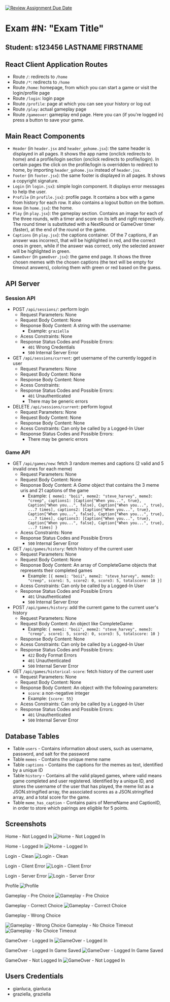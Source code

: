 [![Review Assignment Due Date](https://classroom.github.com/assets/deadline-readme-button-24ddc0f5d75046c5622901739e7c5dd533143b0c8e959d652212380cedb1ea36.svg)](https://classroom.github.com/a/AVMm0VzU)
# Exam #N: "Exam Title"
## Student: s123456 LASTNAME FIRSTNAME 

## React Client Application Routes

- Route `/`: redirects to `/home`
- Route `/*`: redirects to `/home`
- Route `/home`: homepage, from which you can start a game or visit the login/profile page
- Route `/login`: login page
- Route `/profile`: page at which you can see your history or log out
- Route `/play`: actual gameplay page
- Route `/gameover`: gameplay end page. Here you can (if you're logged in) press a button to save your game.


## Main React Components

- `Header` (in `header.jsx` and `header_gohome.jsx`): the same header is displayed in all pages. It shows the app name (onclick redirects to home) and a profile/login section (onclick redirects to profile/login). In certain pages the click on the profile/login is overridden to redirect to home, by importing `header_gohome.jsx` instead of `header.jsx`.
- `Footer` (in `footer.jsx`): the same footer is displayed in all pages. It shows a copyright signature.
- `Login`  (in `login.jsx`): simple login component. It displays error messages to help the user.
- `Profile` (in `profile.jsx`): profile page. It contains a box with a game from history for each row. It also contains a logout button on the bottom.
- `Home` (in `home.jsx`): the home.
- `Play` (in `play.jsx`): the gameplay section. Contains an image for each of the three rounds, with a timer and score on its left and right respectively. The round timer is substituted with a NextRound or GameOver timer (faster), at the end of the round or the game.
- `Captions` (in `play.jsx`): the captions container. Of the 7 captions, if an answer was incorrect, that will be highlighted in red, and the correct ones in green, while if the answer was correct, only the selected answer will be highlighted in green.
- `GameOver` (in `gameOver.jsx`): the game end page. It shows the three chosen memes with the chosen captions (the text will be empty for timeout answers), coloring them with green or red based on the guess.



## API Server

### Session API
- POST `/api/sessions/`: perform login
  - Request Parameters: None
  - Request Body Content: None
  - Response Body Content: A string with the username:
    - Example: ```graziella```
  - Acess Constraints: None
  - Response Status Codes and Possible Errors:
    - ``` 401 ``` Wrong Credentials
    - ``` 500 ``` Internal Server Error
- GET `/api/sessions/current`: get username of the currently logged in user
  - Request Parameters: None
  - Request Body Content: None
  - Response Body Content: None
  - Acess Constraints: 
  - Response Status Codes and Possible Errors:
    - ``` 401 ``` Unauthenticated
    - There may be generic errors
- DELETE `/api/sessions/current`: perform logout
  - Request Parameters: None
  - Request Body Content: None
  - Response Body Content: None
  - Acess Constraints: Can only be called by a Logged-In User
  - Response Status Codes and Possible Errors:
    - There may be generic errors
  
### Game API
- GET `/api/games/new`: fetch 3 random memes and captions (2 valid and 5 invalid ones for each meme)
  - Request Parameters: None
  - Request Body Content: None 
  - Response Body Content: A *Game* object that contains the 3 meme uris and 21 captions of the game
    - Example: ```{
                    meme1: "boii", meme2: "steve_harvey", meme3: "creep",
                    captions1: [Caption{"When you...", true}, Caption{"When you...", false}, Caption{"When you...", true}, ...7 times],
                    captions2: [Caption{"When you...", true}, Caption{"When you...", false}, Caption{"When you...", true}, ...7 times],
                    captions3: [Caption{"When you...", true}, Caption{"When you...", false}, Caption{"When you...", true}, ...7 times]
                  }```
  - Acess Constraints: None
  - Response Status Codes and Possible Errors
    - ``` 500 ``` Internal Server Error
- GET `/api/games/history`: fetch history of the current user
  - Request Parameters: None
  - Request Body Content: None
  - Response Body Content: An array of CompleteGame objects that represents their completed games
    - Example: ```[{
                    meme1: "boii", meme2: "steve_harvey", meme3: "creep",
                    score1: 5, score2: 0, score3: 5, totalscore: 10
                  }]```
  - Acess Constraints: Can only be called by a Logged-In User
  - Response Status Codes and Possible Errors
    - ``` 401 ``` Unauthenticated
    - ``` 500 ``` Internal Server Error
- POST `/api/games/history`: add the current game to the current user's history
  - Request Parameters: None
  - Request Body Content: An object like CompleteGame:
    - Example: ```{
                    meme1: "boii", meme2: "steve_harvey", meme3: "creep",
                    score1: 5, score2: 0, score3: 5, totalscore: 10
                  }```
  - Response Body Content: None
  - Acess Constraints: Can only be called by a Logged-In User
  - Response Status Codes and Possible Errors:
    - ``` 422 ``` Body Format Errors
    - ``` 401 ``` Unauthenticated
    - ``` 500 ``` Internal Server Error
- GET `/api/games/historical-score`: fetch history of the current user
  - Request Parameters: None
  - Request Body Content: None
  - Response Body Content: An object with the following parameters:
    - ```score```: a non-negative integer
    - Example: ```{score: 55}```
  - Acess Constraints: Can only be called by a Logged-In User
  - Response Status Codes and Possible Errors:
    - ``` 401 ``` Unauthenticated
    - ``` 500 ``` Internal Server Error
  

## Database Tables

- Table `users` - Contains information about users, such as username, password, and salt for the password
- Table `memes` - Contains the unique meme name
- Table `captions` - Contains the captions for the memes as text, identified by a unique ID
- Table `history` - Contains all the valid played games, where valid means game completed and user registered. Identified by a unique ID, and stores the username of the user that has played, the meme list as a JSON.stringified array, the associated scores as a JSON.stringified array, and a total score for the game.
- Table `meme_has_caption` - Contains pairs of MemeName and CaptionID, in order to store which pairings are eligible for 5 points.


## Screenshots

Home - Not Logged In
![Home - Not Logged In](./screenshots/Home%20-%20Not%20Logged%20In.png)

Home - Logged In
![Home - Logged In](./screenshots/Home%20-%20Logged%20In.png)


Login - Clean
![Login - Clean](./screenshots/Login%20-%20Clean.png)

Login - Client Error
![Login - Client Error](./screenshots/Login%20-%20Client%20Error.png)

Login - Server Error
![Login - Server Error](./screenshots/Login%20-%20Server%20Error.png)


Profile
![Profile](./screenshots/Profile.png)


Gameplay - Pre Choice
![Gameplay - Pre Choice](./screenshots/Gameplay%20-%20Pre%20Choice.png)

Gameplay - Correct Choice
![Gameplay - Correct Choice](./screenshots/Gameplay%20-%20Correct%20Choice.png)

Gameplay - Wrong Choice

![Gameplay - Wrong Choice](./screenshots/Gameplay%20-%20Wrong%20Choice.png)
Gameplay - No Choice Timeout
![Gameplay - No Choice Timeout](./screenshots/Gameplay%20-%20No%20Choice%20Timeout.png)


GameOver - Logged In
![GameOver - Logged In](./screenshots/GameOver%20-%20Logged%20In.png)

GameOver - Logged In Game Saved
![GameOver - Logged In Game Saved](./screenshots/GameOver%20-%20Logged%20In%20Game%20Saved.png)

GameOver - Not Logged In
![GameOver - Not Logged In](./screenshots/GameOver%20-%20Not%20Logged%20In.png)



## Users Credentials

- gianluca, gianluca
- graziella, graziella
